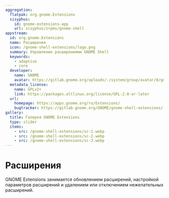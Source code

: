 ```yaml
---
aggregation:
  flatpak: org.gnome.Extensions
  sisyphus:
    id: gnome-extensions-app
    url: sisyphus/srpms/gnome-shell
appstream:
  id: org.gnome.Extensions
  name: Расширения
  icon: /gnome-shell-extensions/logo.png
  summary: Управление расширениями GNOME Shell
  keywords:
    - adaptive
    - core
  developer:
    name: GNOME
    avatar: https://gitlab.gnome.org/uploads/-/system/group/avatar/8/gnomelogo.png?width=48
  metadata_license:
    name: GPLv2+
    link: https://packages.altlinux.org/license/GPL-2.0-or-later
  url:
    homepage: https://apps.gnome.org/ru/Extensions/
    bugtracker: https://gitlab.gnome.org/GNOME/gnome-shell-extensions/-/issues
gallery:
  title: Галерея GNOME Extensions
  type: slider
  items:
    - src: /gnome-shell-extensions/sc-1.webp
    - src: /gnome-shell-extensions/sc-2.webp
    - src: /gnome-shell-extensions/sc-3.webp
---
```


# Расширения

GNOME Extensions занимается обновлением расширений, настройкой параметров расширений и удалением или отключением нежелательных расширений.

<AGWGallery />

<!--@include: @apps/.parts/install/content-repo.md-->
<!--@include: @apps/.parts/install/content-flatpak.md-->
